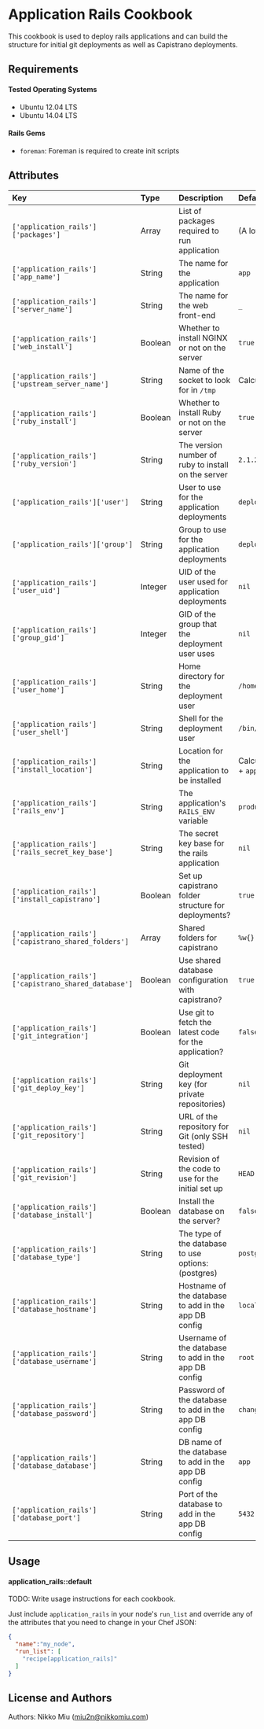 Application Rails Cookbook
===================

This cookbook is used to deploy rails applications and can build the structure for initial git deployments as well as Capistrano deployments.

Requirements
------------

#### Tested Operating Systems

- Ubuntu 12.04 LTS
- Ubuntu 14.04 LTS

#### Rails Gems

- `foreman`: Foreman is required to create init scripts

Attributes
----------

| Key                                                   | Type    | Description                                           | Default                              |
|:------------------------------------------------------|:--------|:------------------------------------------------------|:-------------------------------------|
| `['application_rails']['packages']`                   | Array   | List of packages required to run application          | (A lot)                              |
| `['application_rails']['app_name']`                   | String  | The name for the application                          | `app`                                |
| `['application_rails']['server_name']`                | String  | The name for the web front-end                        | `_`                                  |
| `['application_rails']['web_install']`                | Boolean | Whether to install NGINX or not on the server         | `true`                               |
| `['application_rails']['upstream_server_name']`       | String  | Name of the socket to look for in `/tmp`              | Calculated(`app_name`)               |
| `['application_rails']['ruby_install']`               | Boolean | Whether to install Ruby or not on the server          | `true`                               |
| `['application_rails']['ruby_version']`               | String  | The version number of ruby to install on the server   | `2.1.2`                              |
| `['application_rails']['user']`                       | String  | User to use for the application deployments           | `deploy`                             |
| `['application_rails']['group']`                      | String  | Group to use for the application deployments          | `deploy`                             |
| `['application_rails']['user_uid']`                   | Integer | UID of the user used for application deployments      | `nil`                                |
| `['application_rails']['group_gid']`                  | Integer | GID of the group that the deployment user uses        | `nil`                                |
| `['application_rails']['user_home']`                  | String  | Home directory for the deployment user                | `/home/deploy`                       |
| `['application_rails']['user_shell']`                 | String  | Shell for the deployment user                         | `/bin/bash`                          |
| `['application_rails']['install_location']`           | String  | Location for the application to be installed          | Calculated(`user_home` + `app_name`) |
| `['application_rails']['rails_env']`                  | String  | The application's `RAILS_ENV` variable                | `production`                         |
| `['application_rails']['rails_secret_key_base']`      | String  | The secret key base for the rails application         | `nil`                                |
| `['application_rails']['install_capistrano']`         | Boolean | Set up capistrano folder structure for deployments?   | `true`                               |
| `['application_rails']['capistrano_shared_folders']`  | Array   | Shared folders for capistrano                         | `%w{}`                               |
| `['application_rails']['capistrano_shared_database']` | Boolean | Use shared database configuration with capistrano?    | `true`                               |
| `['application_rails']['git_integration']`            | Boolean | Use git to fetch the latest code for the application? | `false`                              |
| `['application_rails']['git_deploy_key']`             | String  | Git deployment key (for private repositories)         | `nil`                                |
| `['application_rails']['git_repository']`             | String  | URL of the repository for Git (only SSH tested)       | `nil`                                |
| `['application_rails']['git_revision']`               | String  | Revision of the code to use for the initial set up    | `HEAD`                               |
| `['application_rails']['database_install']`           | Boolean | Install the database on the server?                   | `false`                              |
| `['application_rails']['database_type']`              | String  | The type of the database to use options: (postgres)   | `postgres`                           |
| `['application_rails']['database_hostname']`          | String  | Hostname of the database to add in the app DB config  | `localhost`                          |
| `['application_rails']['database_username']`          | String  | Username of the database to add in the app DB config  | `root`                               |
| `['application_rails']['database_password']`          | String  | Password of the database to add in the app DB config  | `change_me123`                       |
| `['application_rails']['database_database']`          | String  | DB name of the database to add in the app DB config   | `app`                                |
| `['application_rails']['database_port']`              | String  | Port of the database to add in the app DB config      | `5432`                               |

Usage
-----
#### application_rails::default
TODO: Write usage instructions for each cookbook.

Just include `application_rails` in your node's `run_list` and override any of the attributes that you need to change in your Chef JSON:

```json
{
  "name":"my_node",
  "run_list": [
    "recipe[application_rails]"
  ]
}
```

License and Authors
-------------------
Authors: Nikko Miu (miu2n@nikkomiu.com)
